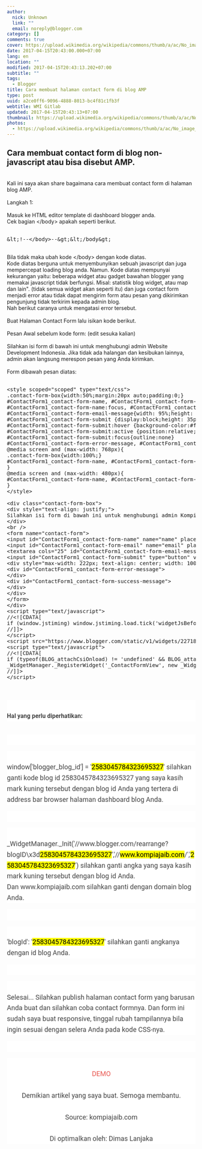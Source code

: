 ```yaml
---
author:
  nick: Unknown
  link: ""
  email: noreply@blogger.com
category: []
comments: true
cover: https://upload.wikimedia.org/wikipedia/commons/thumb/a/ac/No_image_available.svg/2048px-No_image_available.svg.png
date: 2017-04-15T20:43:00.000+07:00
lang: en
location: ""
modified: 2017-04-15T20:43:13.202+07:00
subtitle: ""
tags:
  - Blogger
title: Cara membuat halaman contact form di blog AMP
type: post
uuid: a2ce0ff6-9096-4888-8013-bc4f81c1fb3f
webtitle: WMI Gitlab
updated: 2017-04-15T20:43:13+07:00
thumbnail: https://upload.wikimedia.org/wikipedia/commons/thumb/a/ac/No_image_available.svg/2048px-No_image_available.svg.png
photos:
  - https://upload.wikimedia.org/wikipedia/commons/thumb/a/ac/No_image_available.svg/2048px-No_image_available.svg.png
---
```


<h2>Cara membuat contact form di blog non-javascript atau bisa disebut AMP.</h2><div><br></div><div>Kali ini saya akan share bagaimana cara membuat contact form di halaman blog AMP.</div><div><br></div><div>Langkah 1:&nbsp;</div><br>Masuk ke HTML editor template di dashboard blogger anda.<br>Cek bagian &lt;/body&gt; apakah seperti berikut.<br><br><pre class="notranslate">&amp;lt;!--&lt;/body&gt;--&amp;gt;&amp;lt;/body&amp;gt;</pre><div><br></div><div>Bila tidak maka ubah kode &lt;/body&gt; dengan kode diatas.</div><div>Kode diatas berguna untuk menyembunyikan sebuah javascript dan juga mempercepat loading blog anda. Namun. Kode diatas mempunyai kekurangan yaitu: beberapa widget atau gadget bawahan blogger yang memakai javascript tidak berfungsi. Misal: statistik blog widget, atau map dan lain". (tidak semua widget akan seperti itu) dan juga contact form menjadi error atau tidak dapat mengirim form atau pesan yang dikirimkan pengunjung tidak terkirim kepada admin blog.</div><div>Nah berikut caranya untuk mengatasi error tersebut.</div><div><br></div>Buat Halaman Contact Form lalu isikan kode berikut.<br><br>Pesan Awal sebelum kode form: (edit sesuka kalian)<br><br>Silahkan isi form di bawah ini untuk menghubungi admin Website Development Indonesia. Jika tidak ada halangan dan kesibukan lainnya, admin akan langsung merespon pesan yang Anda kirimkan.<br><br>Form dibawah pesan diatas:<br><br><pre class="notranslate">&lt;style scoped="scoped" type="text/css"&gt;<br>.contact-form-box{width:50%;margin:20px auto;padding:0;}<br>#ContactForm1_contact-form-name, #ContactForm1_contact-form-email{width: 70%;height:auto;margin: 5px auto 15px;padding: 10px;background: #ebebeb;border: 1px solid #ccc;color:#777;border-radius:3px;box-shadow: 0px 4px 0px 0px #c7c5c7;}<br>#ContactForm1_contact-form-name:focus, #ContactForm1_contact-form-email:focus, #ContactForm1_contact-form-email-message:focus{background: #fffff7;outline:none}<br>#ContactForm1_contact-form-email-message{width: 95%;height: 100px;margin: 5px auto;padding: 10px;background: #ebebeb;border: 1px solid #ccc;color:#777;font-family:Arial, sans-serif;border-radius:3px;box-shadow: 0px 4px 0px 0px #c7c5c7;}<br>#ContactForm1_contact-form-submit {display:block;height: 35px;float: left;color: #FFF;padding: 0 20px;margin: 10px 0 5px 0;cursor: pointer;background-color:#f4836a;box-shadow: 0px 4px 0px 0px #c75b45;border:1px solid #eb7d67;border-radius:3px;text-shadow:0px 1px 0px #de5135;}<br>#ContactForm1_contact-form-submit:hover {background-color:#f5785f;}<br>#ContactForm1_contact-form-submit:active {position:relative;top:2px;box-shadow: 0px 2px 0px 0px #c75b45;}<br>#ContactForm1_contact-form-submit:focus{outline:none}<br>#ContactForm1_contact-form-error-message, #ContactForm1_contact-form-success-message{width: 100%;margin-top:35px;text-align:left}<br>@media screen and (max-width: 768px){<br>.contact-form-box{width:100%;}<br>#ContactForm1_contact-form-name, #ContactForm1_contact-form-email,#ContactForm1_contact-form-email-message{width: 96%;}<br>}<br>@media screen and (max-width: 480px){<br>#ContactForm1_contact-form-name, #ContactForm1_contact-form-email,#ContactForm1_contact-form-email-message{width: 94%;}<br>}<br>&lt;/style&gt;<br><br>&lt;div class="contact-form-box"&gt;<br>&lt;div style="text-align: justify;"&gt;<br>Silahkan isi form di bawah ini untuk menghubungi admin Kompi Ajaib. Jika tidak ada halangan dan kesibukan lainnya, admin akan langsung merespon pesan yang Anda kirimkan.<br>&lt;/div&gt;<br>&lt;br /&gt;<br>&lt;form name="contact-form"&gt;<br>&lt;input id="ContactForm1_contact-form-name" name="name" placeholder="Name" size="30" type="text" value="" /&gt;&lt;br /&gt;<br>&lt;input id="ContactForm1_contact-form-email" name="email" placeholder="Email" size="30" type="text" value="" /&gt;&lt;br /&gt;<br>&lt;textarea cols="25" id="ContactForm1_contact-form-email-message" name="email-message" placeholder="Message" rows="5"&gt;&lt;/textarea&gt;&lt;br /&gt;<br>&lt;input id="ContactForm1_contact-form-submit" type="button" value="Kirim" /&gt;&lt;br /&gt;<br>&lt;div style="max-width: 222px; text-align: center; width: 100%;"&gt;<br>&lt;div id="ContactForm1_contact-form-error-message"&gt;<br>&lt;/div&gt;<br>&lt;div id="ContactForm1_contact-form-success-message"&gt;<br>&lt;/div&gt;<br>&lt;/div&gt;<br>&lt;/form&gt;<br>&lt;/div&gt;<br>&lt;script type="text/javascript"&gt;<br>//&lt;![CDATA[<br>if (window.jstiming) window.jstiming.load.tick('widgetJsBefore');<br>//]]&gt;<br>&lt;/script&gt;<br>&lt;script src="https://www.blogger.com/static/v1/widgets/2271878333-widgets.js" type="text/javascript"&gt;&lt;/script&gt;<br>&lt;script type="text/javascript"&gt;<br>//&lt;![CDATA[<br>if (typeof(BLOG_attachCsiOnload) != 'undefined' &amp;&amp; BLOG_attachCsiOnload != null) { window['blogger_templates_experiment_id'] = "templatesV1";window['blogger_blog_id'] = '2583045784323695327';BLOG_attachCsiOnload(''); }_WidgetManager._Init('//www.blogger.com/rearrange?blogID\x3d2583045784323695327','//www.kompiajaib.com/','2583045784323695327');<br>_WidgetManager._RegisterWidget('_ContactFormView', new _WidgetInfo('ContactForm1', 'footer1', null, document.getElementById('ContactForm1'), {'contactFormMessageSendingMsg': 'Sending...', 'contactFormMessageSentMsg': 'Your message has been sent.', 'contactFormMessageNotSentMsg': 'Message could not be sent. Please try again later.', 'contactFormInvalidEmailMsg': 'A valid email address is required.', 'contactFormEmptyMessageMsg': 'Message field cannot be empty.', 'title': 'Contact Form', 'blogId': '2583045784323695327', 'contactFormNameMsg': 'Name', 'contactFormEmailMsg': 'Email', 'contactFormMessageMsg': 'Message', 'contactFormSendMsg': 'Send', 'submitUrl': 'https://www.blogger.com/contact-form.do'}, 'displayModeFull'));<br>//]]&gt;<br>&lt;/script&gt;<br></pre><pre class="notranslate"></pre><pre class="notranslate"><h3 style="background-color: white; color: #444444; font-family: Roboto, Arial, sans-serif; font-size: 18px; line-height: 28.7999992370605px; text-align: justify; white-space: normal;"><br><span style="font-size: medium;">Hal yang perlu diperhatikan:</span></h3><br><div style="background-color: white; color: #444444; font-family: Roboto, Arial, sans-serif; font-size: 18px; line-height: 28.7999992370605px; text-align: justify; white-space: normal;"><br></div><br><div style="background-color: white; color: #444444; font-family: Roboto, Arial, sans-serif; font-size: 18px; line-height: 28.7999992370605px; white-space: normal;"><br><span class="kode">window['blogger_blog_id'] = '<mark>2583045784323695327</mark>'</span>&nbsp;silahkan ganti kode blog id&nbsp;<span class="kode">2583045784323695327</span>&nbsp;yang saya kasih mark kuning tersebut dengan blog id Anda yang tertera di address bar browser halaman dashboard blog Anda.</div><br><div style="background-color: white; color: #444444; font-family: Roboto, Arial, sans-serif; font-size: 18px; line-height: 28.7999992370605px; white-space: normal;"><br></div><br><div style="background-color: white; color: #444444; font-family: Roboto, Arial, sans-serif; font-size: 18px; line-height: 28.7999992370605px; white-space: normal;"><br><span class="kode">_WidgetManager._Init('//www.blogger.com/rearrange?blogID\x3d<mark>2583045784323695327</mark>','//<mark>www.kompiajaib.com</mark>/','<mark>2583045784323695327</mark>')</span>&nbsp;silahkan ganti angka yang saya kasih mark kuning tersebut dengan blog id Anda. Dan&nbsp;<span class="kode">www.kompiajaib.com</span>&nbsp;silahkan ganti dengan domain blog Anda.</div><br><div style="background-color: white; color: #444444; font-family: Roboto, Arial, sans-serif; font-size: 18px; line-height: 28.7999992370605px; text-align: justify; white-space: normal;"><br></div><br><div style="background-color: white; color: #444444; font-family: Roboto, Arial, sans-serif; font-size: 18px; line-height: 28.7999992370605px; white-space: normal;"><br><span class="kode">'blogId': '<mark>2583045784323695327</mark>'</span>&nbsp;silahkan ganti angkanya dengan id blog Anda.</div><br><div style="background-color: white; color: #444444; font-family: Roboto, Arial, sans-serif; font-size: 18px; line-height: 28.7999992370605px; text-align: justify; white-space: normal;"><br></div><br><div style="background-color: white; color: #444444; font-family: Roboto, Arial, sans-serif; font-size: 18px; line-height: 28.7999992370605px; white-space: normal;"><br>Selesai... Silahkan publish halaman contact form yang barusan Anda buat dan silahkan coba contact formnya. Dan form ini sudah saya buat responsive, tinggal rubah tampilannya bila ingin sesuai dengan selera Anda pada kode CSS-nya.</div><br><div style="background-color: white; color: #444444; font-family: Roboto, Arial, sans-serif; font-size: 18px; line-height: 28.7999992370605px; text-align: justify; white-space: normal;"><br></div><br><div style="background-color: white; color: #444444; font-family: Roboto, Arial, sans-serif; font-size: 18px; line-height: 28.7999992370605px; text-align: center; white-space: normal;"><br><span style="-webkit-transition: all 0.4s ease-in-out; color: #e8554e; font-size: large; text-decoration: none; transition: all 0.4s ease-in-out;"><a href="http://www.kompiajaib.com/p/contact-us.html" style="-webkit-transition: all 0.4s ease-in-out; color: #e8554e; text-decoration: none; transition: all 0.4s ease-in-out;" target="_blank" title="Demo Contact Form Blogger" rel="noopener noreferer nofollow">DEMO</a></span><br><br>Demikian artikel yang saya buat. Semoga membantu.<br><br>Source: kompiajaib.com<br><br>Di optimalkan oleh: Dimas Lanjaka</div><br></pre>